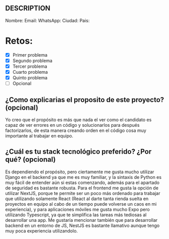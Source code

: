 ## DESCRIPTION

Nombre:
Email:
WhatsApp:
Ciudad:
Pais:

# Retos:
  - [X] Primer problema
  - [X] Segundo problema
  - [X] Tercer problema
  - [X] Cuarto problema
  - [X] Quinto problema
  - [ ] Opcional

## ¿Como explicarias el proposito de este proyecto? (opcional)
Yo creo que el propósito es más que nada el ver como el candidato es capaz de ver errores en un código y solucionarlos para después factorizarlos, de esta manera creando orden en el código cosa muy importante al trabajar en equipo.

## ¿Cuál es tu stack tecnológico preferido? ¿Por qué? (opcional)
Es dependiendo el propósito, pero ciertamente me gusta mucho utilizar Django en el backend ya que me es muy familiar, y la sintaxis de Python es muy fácil de entender aún si estas comenzando, además para el apartado de seguridad es bastante robusta. Para el frontend me gusta la opción de utilizar NextJS, porque te permite ser un poco más ordenado para trabajar que utilizando solamente React (React al darte tanta rienda suelta en proyectos en equipo al cabo de un tiempo puede volverse un caos en mi experiencia), y para aplicaciones móviles me gusta mucho Expo pero utilizando Typescript, ya que te simplifica las tareas más tediosas al desarrollar una app. Me gustaría mencionar también que para desarrollar backend en un entorno de JS, NestJS es bastante llamativo aunque tengo muy poca experiencia utilizandolo.